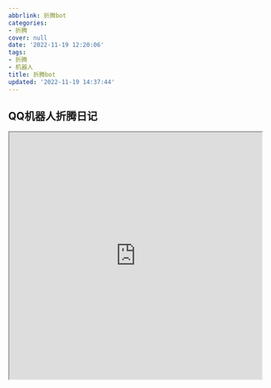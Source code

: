 ```yaml
---
abbrlink: 折腾bot
categories:
- 折腾
cover: null
date: '2022-11-19 12:20:06'
tags:
- 折腾
- 机器人
title: 折腾bot
updated: '2022-11-19 14:37:44'
---
```

## QQ机器人折腾日记

<iframe height=498 width=510 src="http://guyinga.top/20221119_004419.mp4">
